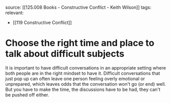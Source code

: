 source: [[125.008 Books - Constructive Conflict - Keith Wilson]]
tags:
relevant:
- [[119 Constructive Conflict]]

# Choose the right time and place to talk about difficult subjects

It is important to have difficult conversations in an appropriate setting where both people are in the right mindset to have it. Difficult conversations that just pop up can often leave one person feeling overly emotional or unprepared, which leaves odds that the conversation won't go (or end) well. But you have to make the time, the discussions have to be had, they can't be pushed off either.
